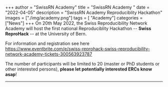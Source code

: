 +++
author = "SwissRN Academy"
title = "SwissRN Academy "
date = "2022-04-05"
description = "SwissRN Academy Reproduciblity Hackathon"
images  = ["./img/academy.png"]
tags = [ "Academy"]
categories = ["News"]
+++
On 20th May 2022, the Swiss Reproducibility Network Academy will host the first national Reproduciblity Hackathon -- **Swiss ReproHack** -- at the University of Bern.
   
For information and registration see here https://www.eventbrite.com/e/swiss-reprohack-swiss-reproducibility-network-academy-tickets-300563923787
   
The number of participants will be limited to 20 (master or PhD students or other interested persons), **please let potentially interested ERCs know asap**!
   

---
